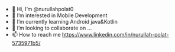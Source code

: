 - 👋 Hi, I’m @nurullahpolat0
- 👀 I’m interested in Mobile Development
- 🌱 I’m currently learning Android java&Kotlin
- 💞️ I’m looking to collaborate on ...
- 📫 How to reach me https://www.linkedin.com/in/nurullah-polat-5735971b5/

<!---
nurullahpolat0/nurullahpolat0 is a ✨ special ✨ repository because its `README.md` (this file) appears on your GitHub profile.
You can click the Preview link to take a look at your changes.
--->
